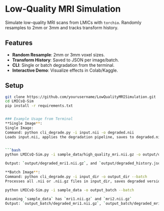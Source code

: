 # Low-Quality MRI Simulation

Simulate low-quality MRI scans from LMICs with `torchio`. Randomly resamples to 2mm or 3mm and tracks transform history.

## Features
- **Random Resample**: 2mm or 3mm voxel sizes.
- **Transform History**: Saved to JSON per image/batch.
- **CLI**: Single or batch degradation from the terminal.
- **Interactive Demo**: Visualize effects in Colab/Kaggle.

## Setup
```bash
git clone https://github.com/yourusername/LowQualityMRISimulation.git
cd LMICsQ-Sim
pip install -r requirements.txt


### Example Usage from Terminal
**Single Image**:
Single Image:
Command: python cli_degrade.py -i input.nii -o degraded.nii
Loads input.nii, applies the degradation pipeline, saves to degraded.nii, and writes transform history to degraded_history.json.


```bash
python LMICsQ-Sim.py -i sample_data/high_quality_mri.nii.gz -o output/degraded.nii --single

Output: `output/degraded_mri1.nii.gz`, and `output/degraded_history.json`.

**Batch Image**:
Command: python cli_degrade.py -i input_dir -o output_dir --batch
Processes all .nii or .nii.gz files in input_dir, saves degraded versions to output_dir (e.g., degraded_file1.nii), and writes a single batch_transform_history.json for all images.

python LMICsQ-Sim.py -i sample_data -o output_batch --batch

Assuming `sample_data` has `mri1.nii.gz` and `mri2.nii.gz`
Output: `output_batch/degraded_mri1.nii.gz`, `output_batch/degraded_mri2.nii.gz`, and `output_batch/batch_transform_history.json`.



